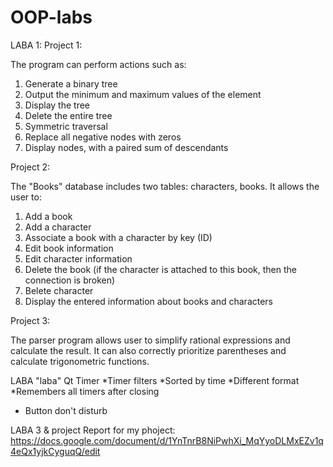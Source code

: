 # OOP-labs
LABA 1:
Project 1:

The program can perform actions such as:
1. Generate a binary tree     
2. Output the minimum and maximum values of the element    
3. Display the tree 
4. Delete the entire tree    
5. Symmetric traversal   
6. Replace all negative nodes with zeros 
7. Display nodes, with a paired sum of descendants 

Project 2:

The "Books" database includes two tables: characters, books. 
It allows the user to:
1. Add a book
2. Add a character
3. Associate a book with a character by key (ID)
4. Edit book information
5. Edit character information
6. Delete the book (if the character is attached to this book, then the connection is broken)
7. Вelete character
8. Display the entered information about books and characters




Project 3:

The parser program allows user to simplify rational expressions and calculate the result.
It can also correctly prioritize parentheses and calculate trigonometric functions.

LABA "laba"
Qt Timer
*Timer filters
*Sorted by time
*Different format
*Remembers all timers after closing
* Button don't disturb

LABA 3 & project
Report for my phoject: https://docs.google.com/document/d/1YnTnrB8NiPwhXi_MqYyoDLMxEZv1q4eQx1yjkCyguqQ/edit

